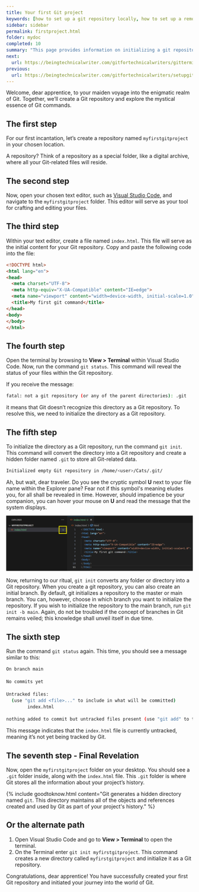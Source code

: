 ```yaml
---
title: Your first Git project
keywords: [how to set up a git repository locally, how to set up a remote git repository, how to set up a bare git repository, how to set up a shared git repository, how to set up a private git repository, how to set up a git repository, how to set up a git repository on windows, setting up a git repository, github create repository command line, git clone, git remote add, git init, git create repository from terminal, github repository, github repository example, gh repo create]
sidebar: sidebar
permalink: firstproject.html
folder: mydoc
completed: 10
summary: "This page provides information on initializing a git repository."
next:
  url: https://beingtechnicalwriter.com/gitfortechnicalwriters/gitterminologies.html
previous:
  url: https://beingtechnicalwriter.com/gitfortechnicalwriters/setupgit.html
---
```


Welcome, dear apprentice, to your maiden voyage into the enigmatic realm of Git. Together, we’ll create a Git repository and explore the mystical essence of Git commands.

## The first step

For our first incantation, let’s create a repository named `myfirstgitproject` in your chosen location.

A repository? Think of a repository as a special folder, like a digital archive, where all your Git-related files will reside. 

## The second step

Now, open your chosen text editor, such as [Visual Studio Code](https://code.visualstudio.com/download), and navigate to the `myfirstgitproject` folder. This editor will serve as your tool for crafting and editing your files.

## The third step

Within your text editor, create a file named `index.html`. This file will serve as the initial content for your Git repository. Copy and paste the following code into the file:

```html
<!DOCTYPE html>
<html lang="en">
<head>
  <meta charset="UTF-8">
  <meta http-equiv="X-UA-Compatible" content="IE=edge">
  <meta name="viewport" content="width=device-width, initial-scale=1.0">
  <title>My first git command</title>
</head>
<body>   
</body>
</html>
```

## The fourth step

Open the terminal by browsing to **View > Terminal** within Visual Studio Code. Now, run the command `git status`. This command will reveal the status of your files within the Git repository.

If you receive the message:

```sh
fatal: not a git repository (or any of the parent directories): .git
```

it means that Git doesn’t recognize this directory as a Git repository. To resolve this, we need to initialize the directory as a Git repository.

## The fifth step

To initialize the directory as a Git repository, run the command `git init`. This command will convert the directory into a Git repository and create a hidden folder named `.git` to store all Git-related data.

```sh
Initialized empty Git repository in /home/<user>/Cats/.git/
```

Ah, but wait, dear traveler. Do you see the cryptic symbol **U** next to your file name within the Explorer pane? Fear not if this symbol's meaning eludes you, for all shall be revealed in time. However, should impatience be your companion, you can hover your mouse on **U** and read the message that the system displays.

<img title="Untracked" alt="Untracked" src="./images/untracked.png">

Now, returning to our ritual, `git init` converts any folder or directory into a Git repository. When you create a git repository, you can also create an initial branch. By default, git initializes a repository to the master or main branch. You can, however, choose in which branch you want to initialize the repository. If you wish to initialize the repository to the main branch, run `git init -b main`. Again, do not be troubled if the concept of branches in Git remains veiled; this knowledge shall unveil itself in due time.

## The sixth step

Run the command `git status` again. This time, you should see a message similar to this:

```sh
On branch main

No commits yet

Untracked files:
  (use "git add <file>..." to include in what will be committed)
        index.html

nothing added to commit but untracked files present (use "git add" to track)
```

This message indicates that the `index.html` file is currently untracked, meaning it’s not yet being tracked by Git.

## The seventh step - Final Revelation

Now, open the `myfirstgitproject` folder on your desktop. You should see a `.git` folder inside, along with the `index.html` file. This `.git` folder is where Git stores all the information about your project’s history.

{% include goodtoknow.html content="Git generates a hidden directory named `git`. This directory maintains all of the objects and references created and used by Git as part of your project's history." %}

## Or the alternate path

1. Open Visual Studio Code and go to **View > Terminal** to open the terminal.
2. On the Terminal enter `git init myfirstgitproject`. This command creates a new directory called `myfirstgitproject` and initialize it as a Git repository. 

Congratulations, dear apprentice! You have successfully created your first Git repository and initiated your journey into the world of Git.